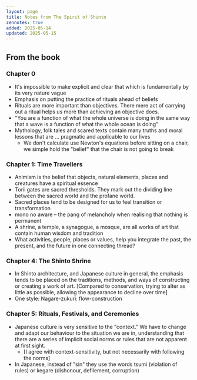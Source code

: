```yaml
---
layout: page
title: Notes from The Spirit of Shinto
zennotes: true
added: 2025-05-14
updated: 2025-05-15
---
```



## From the book

### Chapter 0

- It's impossible to make explicit and clear that which is fundamentally by its very nature vague
- Emphasis on putting the practice of rituals ahead of beliefs
- Rituals are more important than objectives. There mere act of carrying out a ritual helps us more than achieving an objective does.
- "You are a function of what the whole universe is doing in the same way that a wave is a function of what the whole ocean is doing"
- Mythology, folk tales and scared texts contain many truths and moral lessons that are ... pragmatic and applicable to our lives
    - We don't calculate use Newton's equations before sitting on a chair, we simple hold the "belief" that the chair is not going to break

### Chapter 1: Time Travellers

- Animism is the belief that objects, natural elements, places and creatures have a spiritual essence
- <span lang="jp">Torii</span> gates are sacred thresholds. They mark out the dividing line between the sacred world and the profane world.
- Sacred places tend to be designed for us to feel transition or transformation
- <span lang="jp">mono no aware</span> – the pang of melancholy when realising that nothing is permanent
- A shrine, a temple, a synagogue, a mosque, are all works of art that contain human wisdom and tradition
- What activities, people, places or values, help you integrate the past, the present, and the future in one connecting thread?

### Chapter 4: The Shinto Shrine

- In Shinto architecture, and Japanese culture in general, the emphasis tends to be placed on the traditions, methods, and ways of constructing or creating a work of art. [Compared to conservation, trying to alter as little as possible, allowing the appearance to decline over time]
- One style: <span lang="jp">Nagare-zukuri</span>: flow-construction

### Chapter 5: Rituals, Festivals, and Ceremonies

- Japanese culture is very sensitive to the "context." We have to change and adapt our behaviour to the situation we are in, understanding that there are a series of implicit social norms or rules that are not apparent at first sight.
    - [I agree with context-sensitivity, but not necessarily with following the norms]
- In Japanese, instead of "sin" they use the words <span lang="jp">tsumi</span> (violation of rules) or <span lang="jp">kegare</span> (dishonour, defilement, corruption)